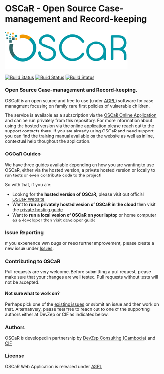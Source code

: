 # OSCaR - Open Source Case-management and Record-keeping

<img src='./app/assets/images/OSCaR_logo.png'>

[![Build Status](https://travis-ci.com/DevZep/oscar-web.svg?branch=master)](https://travis-ci.com/DevZep/oscar-web)
[![Build Status](https://travis-ci.com/DevZep/oscar-web.svg?branch=stable)](https://travis-ci.com/DevZep/oscar-web)
[![Build Status](https://travis-ci.com/DevZep/oscar-web.svg?branch=staging)](https://travis-ci.com/DevZep/oscar-web)

### Open Source Case-management and Record-keeping.

OSCaR is an open source and free to use (under [AGPL](http://www.gnu.org/licenses/agpl-3.0-standalone.html)) software for case managment focusing on family care first policies of vulnerable children.

The service is available as a subscription via the [OSCaR Online Application](https://oscarhq.com) and can be run privately from this repository. For more information about using the hosted version via the online application please reach out to the support contacts there. If you are already using OSCaR and need support you can find the training manual available on the website as well as inline, contextual help thoughout the application.

### OSCaR Guides

We have three guides available depending on how you are wanting to use OSCaR, either via the hosted version, a private hosted version or locally to run tests or even contribute code to the project!

So with that, if you are:

- Looking for the **hosted version of OSCaR**, please visit out official [OSCaR Website](https://www.oscarhq.com)
- Want to **run a privately hosted vesion of OSCaR in the cloud** then visit the [private hosting guide](./guides/private-hosting)
- Want to **run a local vesion of OSCaR on your laptop** or home computer as a developer then visit [developer guide](./guides/developer)

### Issue Reporting

If you experience with bugs or need further improvement, please create a new issue under [Issues](https://github.com/devzep/oscar-web/issues).

### Contributing to OSCaR

Pull requests are very welcome. Before submitting a pull request, please make sure that your changes are well tested. Pull requests without tests will not be accepted.

#### Not sure what to work on?

Perhaps pick one of the [existing issues](https://github.com/DevZep/oscar-web/issues) or submit an issue and then work on that. Alternatively, please feel free to reach out to one of the supporting authors either at DevZep or CIF as indicated below.

### Authors

OSCaR is developed in partnership by [DevZep Consulting (Cambodia)](http://www.devzep.com) and [CIF](http://www.childreninfamilies.org)

### License

OSCaR Web Application is released under [AGPL](http://www.gnu.org/licenses/agpl-3.0-standalone.html)
